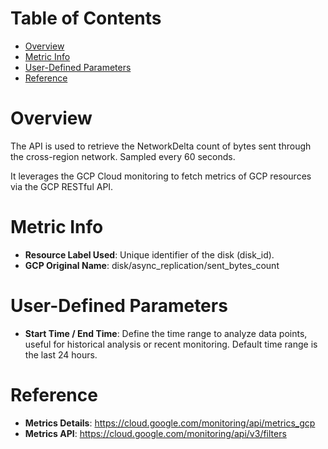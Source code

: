 # Table of Contents
- [Overview](#overview)
- [Metric Info](#metric-info)
- [User-Defined Parameters](#user-defined-parameters)
- [Reference](#reference)

# Overview <a name="overview"></a>
The API is used to retrieve the NetworkDelta count of bytes sent through the cross-region network. Sampled every 60 seconds.

It leverages the GCP Cloud monitoring to fetch metrics of GCP resources via the GCP RESTful API. 

# Metric Info <a name="metric-info"></a>
* <b>Resource Label Used</b>: Unique identifier of the disk (disk_id).
* <b>GCP Original Name</b>: disk/async_replication/sent_bytes_count

# User-Defined Parameters <a name="user-defined-parameters"></a>
* <b>Start Time / End Time</b>: Define the time range to analyze data points, useful for historical analysis or recent monitoring. Default time range is the last 24 hours.


# Reference <a name="reference"></a>
* <b>Metrics Details</b>: https://cloud.google.com/monitoring/api/metrics_gcp
* <b>Metrics API</b>: https://cloud.google.com/monitoring/api/v3/filters